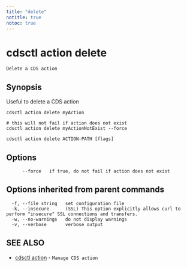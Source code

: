 ```yaml
---
title: "delete"
notitle: true
notoc: true
---
```

# cdsctl action delete

`Delete a CDS action`

## Synopsis

Useful to delete a CDS action

	cdsctl action delete myAction

	# this will not fail if action does not exist
	cdsctl action delete myActionNotExist --force


```
cdsctl action delete ACTION-PATH [flags]
```

## Options

```
      --force   if true, do not fail if action does not exist
```

## Options inherited from parent commands

```
  -f, --file string   set configuration file
  -k, --insecure      (SSL) This option explicitly allows curl to perform "insecure" SSL connections and transfers.
  -w, --no-warnings   do not display warnings
  -v, --verbose       verbose output
```

## SEE ALSO

* [cdsctl action](/docs/components/cdsctl/action/)	 - `Manage CDS action`

